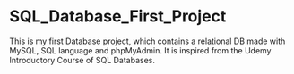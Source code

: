 # SQL_Database_First_Project
This is my first Database project, which contains a relational DB made with MySQL, SQL language and phpMyAdmin. It is inspired from the Udemy Introductory Course of SQL Databases.
